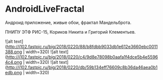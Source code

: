 # AndroidLiveFractal

Андроид приложение, живые обои, фрактал Мандельброта.

ПНИПУ ЭТФ РИС-15, Кориков Никита и Григорий Клементьев.

![alt text](http://i102.fastpic.ru/big/2018/0220/88/b8fdbb9033db1e612e3660ebc0011388.png | width=320)
![alt text](http://i102.fastpic.ru/big/2018/0220/c4/9d8e78098b0aafa1f4dce5b4e55964c4.png | width=320)
![alt text](http://i102.fastpic.ru/big/2018/0220/db/59b134eff76609c8b36da46aea0b1edb.png | width=320)
